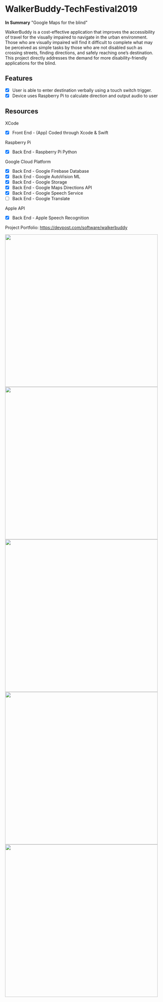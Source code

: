 # WalkerBuddy-TechFestival2019

**In Summary** "Google Maps for the blind"

WalkerBuddy is a cost-effective application that improves the accessibility of travel for the visually impaired to navigate in the urban environment. Those who are visually impaired will find it difficult to complete what may be perceived as simple tasks by those who are not disabled such as crossing streets, finding directions, and safely reaching one’s destination. This project directly addresses the demand for more disability-friendly applications for the blind.

## Features
- [X] User is able to enter destination verbally using a touch switch trigger.
- [X] Device uses Raspberry Pi to calculate direction and output audio to user

## Resources
XCode
- [X] Front End - (App) Coded through Xcode & Swift

Raspberry Pi

- [X] Back End - Raspberry Pi Python

Google Cloud Platform

- [X] Back End - Google Firebase Database
- [X] Back End - Google AutoVision ML
- [X] Back End - Google Storage
- [X] Back End - Google Maps Directions API
- [X] Back End - Google Speech Service
- [ ] Back End - Google Translate

Apple API

- [X] Back End - Apple Speech Recognition

Project Portfolio: https://devpost.com/software/walkerbuddy

<img src="https://github.com/kc3585/WalkerBuddy-TechFestival2019/blob/master/designDescription.png" width=500><br>
<img src="https://github.com/kc3585/WalkerBuddy-TechFestival2019/blob/master/homeScreen.png" width=500><br>
<img src="https://github.com/kc3585/WalkerBuddy-TechFestival2019/blob/master/screen.png" width=500><br>
<img src="https://github.com/kc3585/WalkerBuddy-TechFestival2019/blob/master/Firebase.png" width=500><br>
<img src="https://github.com/kc3585/WalkerBuddy-TechFestival2019/blob/master/Storage.png" width=500><br>

